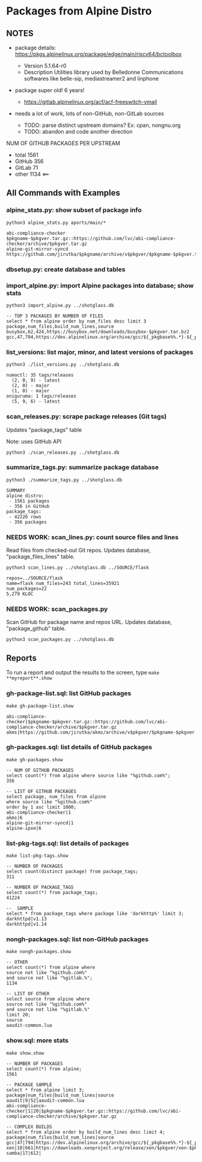 # Packages from Alpine Distro

## NOTES

* package details: https://pkgs.alpinelinux.org/package/edge/main/riscv64/bctoolbox
  * Version	5.1.64-r0
  * Description	Utilities library used by Belledonne Communications softwares like belle-sip, mediastreamer2 and linphone

* package super old! 6 years!
  * https://gitlab.alpinelinux.org/acf/acf-freeswitch-vmail

* needs a lot of work, lots of non-GitHub, non-GitLab sources
  * TODO: parse distinct upstream domains? Ex: cpan, nongnu.org
  * TODO: abandon and code another direction

NUM OF GITHUB PACKAGES PER UPSTREAM
- total 1561
- GitHub 356
- GitLab 71
- other 1134  <==

## All Commands with Examples

### alpine_stats.py: show subset of package info

    python3 alpine_stats.py aports/main/*

    abi-compliance-checker $pkgname-$pkgver.tar.gz::https://github.com/lvc/abi-compliance-checker/archive/$pkgver.tar.gz
    alpine-git-mirror-syncd https://github.com/jirutka/$pkgname/archive/v$pkgver/$pkgname-$pkgver.tar.gz

### dbsetup.py: create database and tables

### import_alpine.py: import Alpine packages into database; show stats

    python3 import_alpine.py ../shotglass.db

    -- TOP 3 PACKAGES BY NUMBER OF FILES
    select * from alpine order by num_files desc limit 3
    package,num_files,build_num_lines,source
    busybox,62,424,https://busybox.net/downloads/busybox-$pkgver.tar.bz2
    gcc,47,794,https://dev.alpinelinux.org/archive/gcc/${_pkgbase%%.*}-${_pkgsnap}/gcc-${_pkgbase%%.*}-${_pkgsnap}.tar.xz

### list_versions: list major, minor, and latest versions of packages

    python3 ./list_versions.py ../shotglass.db

    numactl: 35 tags/releases
      (2, 0, 9) - latest
      (2, 0) - major
      (1, 0) - major
    oniguruma: 1 tags/releases
      (5, 9, 6) - latest
 
### scan_releases.py: scrape package releases (Git tags)

Updates "package_tags" table

Note: uses GitHub API

    python3 ./scan_releases.py ../shotglass.db

### summarize_tags.py: summarize package database

    python3 ./summarize_tags.py ../shotglass.db

    SUMMARY
    alpine distro:
     - 1561 packages
     - 356 in GitHub
    package_tags:
     - 42226 rows
     - 356 packages
     
### NEEDS WORK: scan_lines.py: count source files and lines

Read files from checked-out Git repos.
Updates database, "package_files_lines" table.

    python3 scan_lines.py ../shotglass.db ../SOURCE/flask
    
    repos=../SOURCE/flask
    name=flask num_files=243 total_lines=35921
    num_packages=22
    5,279 KLOC

### NEEDS WORK: scan_packages.py

Scan GitHub for package name and repos URL.
Updates database, "package_github" table.

    python3 scan_packages.py ../shotglass.db

## Reports

To run a report and output the results to the screen, type `make **myreport**.show` 

### gh-package-list.sql: list GitHub packages

    make gh-package-list.show

    abi-compliance-checker|$pkgname-$pkgver.tar.gz::https://github.com/lvc/abi-compliance-checker/archive/$pkgver.tar.gz
    akms|https://github.com/jirutka/akms/archive/v$pkgver/$pkgname-$pkgver.tar.gz
    
### gh-packages.sql: list details of GitHub packages

    make gh-packages.show

    -- NUM OF GITHUB PACKAGES
    select count(*) from alpine where source like "%github.com%";
    356

    -- LIST OF GITHUB PACKAGES
    select package, num_files from alpine
    where source like "%github.com%"
    order by 1 asc limit 1000;
    abi-compliance-checker|1
    akms|6
    alpine-git-mirror-syncd|1
    alpine-ipxe|6

### list-pkg-tags.sql: list details of packages

    make list-pkg-tags.show

    -- NUMBER OF PACKAGES
    select count(distinct package) from package_tags;
    311

    -- NUMBER OF PACKAGE_TAGS
    select count(*) from package_tags;
    41224

    --  SAMPLE
    select * from package_tags where package like 'darkhttp%' limit 3;
    darkhttpd|v1.13
    darkhttpd|v1.14


### nongh-packages.sql: list non-GitHub packages

    make nongh-packages.show

    -- OTHER
    select count(*) from alpine where
    source not like "%github.com%"
    and source not like "%gitlab.%";
    1134

    -- LIST OF OTHER
    select source from alpine where
    source not like "%github.com%"
    and source not like "%gitlab.%"
    limit 20;
    source
    aaudit-common.lua

### show.sql: more stats

    make show.show

    -- NUMBER OF PACKAGES
    select count(*) from alpine;
    1561

    -- PACKAGE SAMPLE
    select * from alpine limit 3;
    package|num_files|build_num_lines|source
    aaudit|9|52|aaudit-common.lua
    abi-compliance-checker|1|20|$pkgname-$pkgver.tar.gz::https://github.com/lvc/abi-compliance-checker/archive/$pkgver.tar.gz

    -- COMPLEX BUILDS
    select * from alpine order by build_num_lines desc limit 4;
    package|num_files|build_num_lines|source
    gcc|47|794|https://dev.alpinelinux.org/archive/gcc/${_pkgbase%%.*}-${_pkgsnap}/gcc-${_pkgbase%%.*}-${_pkgsnap}.tar.xz
    xen|18|661|https://downloads.xenproject.org/release/xen/$pkgver/xen-$pkgver.tar.gz
    samba|17|612|